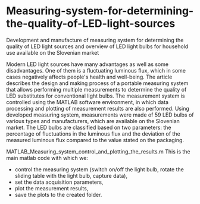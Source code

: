 # Measuring-system-for-determining-the-quality-of-LED-light-sources
Development and manufacture of measuring system for determining the quality of LED light sources and overview of LED light bulbs for household use available on the Slovenian market

Modern LED light sources have many advantages as well as some disadvantages. One of them is a fluctuating luminous flux, which in some cases negatively affects people's health and well-being. The article describes the design and making process of a portable measuring system that allows performing multiple measurements to determine the quality of LED substitutes for conventional light bulbs. The measurement system is controlled using the MATLAB software environment, in which data processing and plotting of measurement results are also performed. Using developed measuring system, measurements were made of 59 LED bulbs of various types and manufacturers, which are available on the Slovenian market. The LED bulbs are classified based on two parameters: the percentage of fluctuations in the luminous flux and the deviation of the measured luminous flux compared to the value stated on the packaging.

MATLAB_Measuring_system_control_and_plotting_the_results.m
This is the main matlab code with which we:
 - control the measuring system (switch on/off the light bulb, rotate the sliding table with the light bulb, capture data),
 - set the data acquisition parameters,
 - plot the measurement results,
 - save the plots to the created folder.
